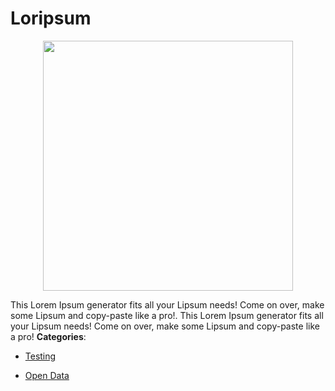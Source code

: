 # Loripsum

<p align="center">
    <img width="400" src="https://raw.githubusercontent.com/awesome-apis/awesome-apis/apis/loripsum/logo_256x256.png" />
</p>


This Lorem Ipsum generator fits all your Lipsum needs! Come on over, make some Lipsum and copy-paste like a pro!. This Lorem Ipsum generator fits all your Lipsum needs! Come on over, make some Lipsum and copy-paste like a pro!
**Categories**:

- [Testing](https://github/awesome-apis/awesome-apis#testing)

- [Open Data](https://github/awesome-apis/awesome-apis#open-data)




